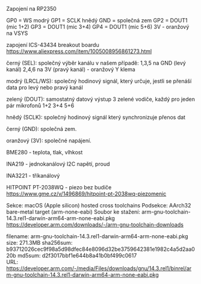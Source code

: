 Zapojení na RP2350

GP0 = WS modrý
GP1 = SCLK hnědý
GND = společná zem
GP2 = DOUT1 (mic 1+2)
GP3 = DOUT1 (mic 3+4)
GP4 = DOUT1 (mic 5+6)
3V - oranžový na VSYS

zapojení ICS-43434 breakout boardu
https://www.aliexpress.com/item/1005008956861273.html


černý (SEL): společný výběr kanálu  v našem případě:
1,3,5 na GND (levý kanál)
2,4,6 na 3V (pravý kanál) - oranžový Y klema

modrý (LRCL/WS): společný hodinový signál, který určuje, jestli se přenáší data pro levý nebo pravý kanál

zelený (DOUT): samostatný datový výstup
3 zelené vodiče, každý pro jeden pár mikrofonů
1+2
3+4
5+6

hnědý (SCLK): společný hodinový signál který synchronizuje přenos dat

černý (GND): společná zem.

oranžový (3V): společné napájení.

BME280 - teplota, tlak, vlhkost

INA219 - jednokanálový I2C napětí, proud

INA3221 - tříkanálový

HITPOINT PT-2038WQ - piezo bez budiče  
https://www.gme.cz/v/1496869/hitpoint-pt-2038wq-piezomenic



Sekce: macOS (Apple silicon) hosted cross toolchains
Podsekce: AArch32 bare-metal target (arm-none-eabi)
Soubor ke stažení: arm-gnu-toolchain-14.3.rel1-darwin-arm64-arm-none-eabi.pkg
https://developer.arm.com/downloads/-/arm-gnu-toolchain-downloads

filename:
arm-gnu-toolchain-14.3.rel1-darwin-arm64-arm-none-eabi.pkg
size: 
271.3MB
sha256sum:
b93712026cec9f98a5d98dfec84e8096d32be3759642381e1982c4a5d2aa020b 
md5sum: 
d2f3017bbf1e644b8a41b0bf499c0617  
URL:
https://developer.arm.com/-/media/Files/downloads/gnu/14.3.rel1/binrel/arm-gnu-toolchain-14.3.rel1-darwin-arm64-arm-none-eabi.pkg
